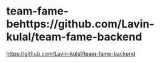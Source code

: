 # team-fame-behttps://github.com/Lavin-kulal/team-fame-backend

https://github.com/Lavin-kulal/team-fame-backend
